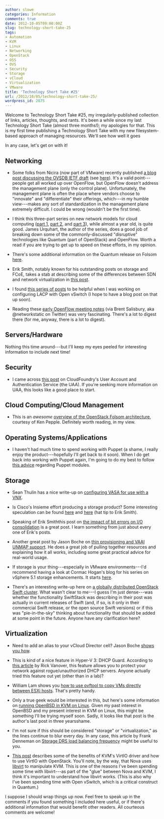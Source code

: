 ```yaml
---
author: slowe
categories: Information
comments: true
date: 2012-10-05T09:00:00Z
slug: technology-short-take-25
tags:
- Automation
- KVM
- Linux
- Networking
- OpenStack
- OSS
- OVS
- Security
- Storage
- vCloud
- Virtualization
- VMware
title: 'Technology Short Take #25'
url: /2012/10/05/technology-short-take-25/
wordpress_id: 2875
---
```


Welcome to Technology Short Take #25, my irregularly-published collection of links, articles, thoughts, and rants. It's been a while since my last Technology Short Take (almost three months!); my apologies for that. This is my first time publishing a Technology Short Take with my new filesystem-based approach of managing resources. We'll see how well it goes

In any case, let's get on with it!

## Networking

* Some folks from Nicira (now part of VMware) recently published [a blog post discussing the OVSDB IETF draft](http://networkheresy.com/2012/09/15/remembering-the-management-plane/) (see [here](https://datatracker.ietf.org/doc/draft-pfaff-ovsdb-proto/)). It's a valid point---people get all worked up over OpenFlow, but OpenFlow doesn't address the management plane (only the control plane). Unfortunately, the management plane is often the place where vendors choose to "innovate" and "differentiate" their offerings, which---in my humble view---makes any sort of standardization in the management plane extremely difficult. I could be wrong (wouldn't be the first time).

* I think this three-part series on new network models for cloud computing ([part 1](http://news.cnet.com/8301-19413_3-20119643-240/cloud-open-source-and-new-network-models-part-1/), [part 2](http://news.cnet.com/8301-19413_3-20121638-240/cloud-open-source-and-new-network-models-part-2/), and [part 3](http://news.cnet.com/8301-19413_3-20126245-240/clouds-open-source-and-new-network-models-part-3/)), while almost a year old, is quite good. James Urquhart, the author of the series, does a good job of breaking down some of the commonly-discussed "disruptive" technologies like Quantum (part of OpenStack) and OpenFlow. Worth a read if you are trying to get up to speed on these efforts, in my opinion.

* There's some additional information on the Quantum release on Folsom [here](https://www.ibm.com/developerworks/mydeveloperworks/blogs/e93514d3-c4f0-4aa0-8844-497f370090f5/entry/quantum_folsom12?lang=en).

* Erik Smith, notably known for his outstanding posts on storage and FCoE, takes a stab at describing some of the differences between SDN and network virtualization in [this post](http://brasstacksblog.typepad.com/brass-tacks/2012/08/network-virtualization-networkings-21st-century-equivalent-to-the-space-race.html).

* I found [this series of posts](https://brezular.wordpress.com/category/gns3/linux-switch/openvswitch/) to be helpful when I was working on configuring LACP with Open vSwitch (I hope to have a blog post on that up soon).

* Reading these [early OpenFlow meeting notes](http://networkstatic.net/2012/06/the-birth-unicorn-early-openflow-meeting-notes/) (via Brent Salisbury, aka @networkstatic on Twitter) was very fascinating. There's a lot to digest there (for me, anyway, there is a lot to digest).

## Servers/Hardware

Nothing this time around---but I'll keep my eyes peeled for interesting information to include next time!

## Security

* I came across [this post](http://blog.cloudfoundry.org/2012/07/23/uaa-intro/) on CloudFoundry's User Account and Authentication Service (the UAA). If you're seeking more information on UAA, this looks like a good place to start.

## Cloud Computing/Cloud Management

* This is an _awesome_ [overview of the OpenStack Folsom architecture](http://ken.pepple.info/openstack/2012/09/25/openstack-folsom-architecture/), courtesy of Ken Pepple. Definitely worth reading, in my view.

## Operating Systems/Applications

* I haven't had much time to spend working with Puppet (a shame, I really enjoy the product---hopefully I'll get back to it soon). When I do get back into working with Puppet again, I'm going to do my best to follow [this advice](http://bombasticmonkey.com/2011/12/27/stop-writing-puppet-modules-that-suck) regarding Puppet modules.

## Storage

* Sean Thulin has a nice write-up on [configuring VASA for use with a VNX](http://www.thulinaround.com/2012/08/05/configuring-vasa-for-use-with-a-vnx/).

* Is Cisco's Insieme effort producing a storage product? Some interesting speculation can be found [here](http://www.networkworld.com/community/blog/meet-ciscoinsiemes-recruiter) and [here](http://siwdt.com/2012/03/22/new-spin-in-called-insiemi-a-framing-exercise/) (hat tip to Erik Smith).

* Speaking of Erik Smiththis post on [the impact of bit errors on I/O consolidation](http://brasstacksblog.typepad.com/brass-tacks/2012/09/a-problem-with-io-consolidation-and-network-virtualization.html) is a great post. I learn something from just about every one of Erik's posts.

* Another great post by Jason Boche on [thin provisioning and VAAI UNMAP support](http://www.boche.net/blog/index.php/2012/06/28/storage-starting-thin-and-staying-thin-with-vaai-unmap/). He does a great job of pulling together resources and explaining how it all works, including some great practical advice for real-world usage.

* If storage is your thing---especially in VMware environments---I'd recommend having a look at Cormac Hogan's blog for his series on vSphere 5.1 storage enhancements. It starts [here](http://cormachogan.com/2012/09/04/vsphere-5-1-storage-enhancements-part-1-vmfs-5/).

* There's an interesting write-up here on [a globally distributed OpenStack Swift cluster](http://swiftstack.com/blog/2012/09/16/globally-distributed-openstack-swift-cluster/). What wasn't clear to me---I guess I'm just dense---was whether the functionality SwiftStack was describing in their post was actually in current releases of Swift (and, if so, is it only in their commercial Swift release, or the open source Swift versions) or if this was "pie-in-the-sky" thinking about functionality that should be added at some point in the future. Anyone have any clarification here?

## Virtualization

* Need to add an alias to your vCloud Director cell? Jason Boche [shows you how](http://www.boche.net/blog/index.php/2012/07/05/adding-an-ip-alias-to-the-vcloud-director-cell-server/).

* This is kind of a nice feature in Hyper-V 3: DHCP Guard. According to [this article](http://www.techrepublic.com/blog/networking/disable-guest-dhcp-with-hyper-v-dhcp-guard/5812) by Rick Vanover, this feature allows you to protect your network against rogue/unauthorized DHCP servers. Anyone actually tried this feature out yet (other than in a lab)?

* William Lam shows you [how to use ovftool to copy VMs directly between ESXi hosts](http://www.virtuallyghetto.com/2012/06/how-to-copy-vms-directly-between-esxi.html). That's pretty handy.

* Only a true geek would be interested in this, but here's some information on [running OpenBSD in KVM on Linux](http://scie.nti.st/2009/10/4/running-openbsd-4-5-in-kvm-on-ubuntu-linux-9-04). Given my past interest in OpenBSD and my present interest in KVM on Linux, this might be something I'll be trying myself soon. Sadly, it looks like that post is the author's last post in three yearsshame.

* I'm not sure if this should be considered "storage" or "virtualization," as the lines continue to blur every day. In any case, this article by Frank Denneman on [Storage DRS load balancing frequency](http://frankdenneman.nl/2012/05/storage-drs-load-balance-frequency/) might be useful to you.

* [This post](http://www.sebastien-han.fr/blog/2012/07/19/make-the-network-of-your-vms-fly-with-virtio-driver/) describes some of the benefits of KVM's VirtIO driver and how to use VirtIO with OpenStack. You'll note, by the way, that Nova uses [libvirt](http://libvirt.org) to manipulate KVM. This is one of the reasons I've been spending some time with libvirt---as part of the "glue" between Nova and KVM, I think it's important to understand how libvirt works. (This is also why I've been spending time with Open vSwitch, which is a critical construct in Quantum.)

I suppose I should wrap things up now. Feel free to speak up in the comments if you found something I included here useful, or if there's additional information that would benefit other readers. All courteous comments are welcome!
